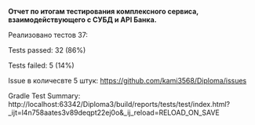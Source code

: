 **Отчет по итогам тестирования комплексного сервиса, взаимодействующего с СУБД и API Банка.**

Реализовано тестов 37:

Tests passed: 32 (86%)

Tests failed: 5 (14%)


Issue в количесвте 5 штук:
https://github.com/kami3568/Diploma/issues

Gradle Test Summary: 
http://localhost:63342/Diploma3/build/reports/tests/test/index.html?_ijt=l4n758aates3v89deqpt22ej0o&_ij_reload=RELOAD_ON_SAVE
